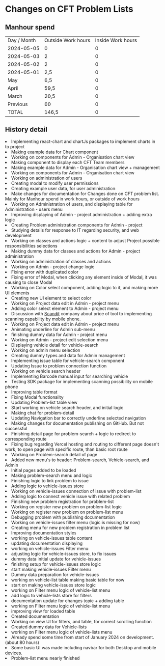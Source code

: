 # Changes on CFT Problem Lists

## Manhour spend

<table>
<tr><td>Day / Month</td><td>Outside Work hours</td><td>Inside Work hours</td></tr>
<tr><td>2024-05-05</td><td>0</td><td>0</td></tr>
<tr><td>2024-05-03</td><td>2</td><td>0</td></tr>
<tr><td>2024-05-02</td><td>2</td><td>0</td></tr>
<tr><td>2024-05-01</td><td>2,5</td><td>0</td></tr>
<tr><td>May</td><td>6,5</td><td>0</td></tr>
<tr><td>April</td><td>59,5</td><td>0</td></tr>
<tr><td>March</td><td>20,5</td><td>0</td></tr>
<tr><td>Previous</td><td>60</td><td>0</td></tr>
<tr><td>TOTAL</td><td>146,5</td><td>0</td></tr>
</table>




## History detail

<tabs>
<tab title="May">

<deflist>
<def title="2024-05-05 15:00">
<list>
<li>Implementing react-chart and chartJs packages to implement charts in to project</li>
<li>Making example data for Chart component</li>
</list>
</def>
</deflist>


<deflist>
<def title="2024-05-03 16:00 - 18:00">
<list>
<li>Working on components for Admin - Organisation chart view</li>
<li>Making component to display each CFT Team members</li>
</list>
</def>
</deflist>


<deflist>
<def title="2024-05-02 15:30 - 17:30">
<list>
<li>Making example data for Admin - Organisation chart view + management</li>
<li>Working on components for Admin - Organisation chart view</li>
</list>
</def>
</deflist>


<deflist>
<def title="2024-05-01 16:00 - 18:30">
<list>
<li>Working on administration of users</li>
<li>Creating modal to modify user permissions</li>
</list>
</def>
</deflist>


</tab>

<tab title="April">

<deflist>
<def title="2024-04-30 16:00 - 19:00">
<list>
<li>Creating example user data, for user administration</li>
<li>Make changes for documentation for Changes done on CFT problem list. Mainly for Manhour spend in work hours, or outside of work hours</li>
<li>Working on Administration of users, and displaying table for Administration - users menu</li>
</list>
</def>
</deflist>


<deflist>
<def title="2024-04-29 16:00 - 18:00">
<list>
<li>Improving displaying of Admin - project administration + adding extra logic</li>
<li>Creating Problem administration components for Admin - project</li>
</list>
</def>
</deflist>


<deflist>
<def title="2024-04-28 15:00 - 19:00">
<list>
<li>Studying details for response to IT regarding security, and web development</li>
<li>Working on classes and actions logic + content to adjust Project possible responsibilities selections</li>
</list>
</def>
</deflist>


<deflist>
<def title="2024-04-27 15:00 - 17:00">
<list>
<li>Making dummy data for classes and actions for Admin - project administration</li>
<li>Working on administration of classes and actions</li>
</list>
</def>
</deflist>


<deflist>
<def title="2024-04-26 17:00 - 19:30">
<list>
<li>Working on Admin - project change logic</li>
<li>Fixing error with duplicated color</li>
</list>
</def>
</deflist>


<deflist>
<def title="2024-04-25 16:00 - 18:00">
<list>
<li>Fixing error of Modal, when clicking any element inside of Modal, it was causing to close Modal</li>
<li>Working on Color select component, adding logic to it, and making more UI elements</li>
</list>
</def>
</deflist>


<deflist>
<def title="2024-04-24 16:00 - 17:30">
<list>
<li>Creating new UI element to select color</li>
<li>Working on Project data edit in Admin - project menu</li>
<li>Adding color select element to Admin - project menu</li>
</list>
</def>
</deflist>


<deflist>
<def title="2024-04-23 15:30 - 19:00">
<list>
<li>Discussion with <a href="https://www.scandit.com">Scandit</a> company about price of tool to implementing scanning capability by mobile phone.</li>
<li>Working on Project data edit in Admin - project menu</li>
</list>
</def>
</deflist>


<deflist>
<def title="2024-04-22 17:00 - 18:30">
<list>
<li>Animating underline for Admin sub-menu</li>
<li>finishing dummy data for Admin - project menu</li>
<li>Working on Admin - project edit selection menu</li>
</list>
</def>
</deflist>


<deflist>
<def title="2024-04-21 13:30 - 16:30">
<list>
<li>Displaying vehicle detail for vehicle-search</li>
<li>Working on admin menu selection</li>
<li>Creating dummy types and data for Admin management</li>
</list>
</def>
</deflist>


<deflist>
<def title="2024-04-20 15:30 - 17:30">
<list>
<li>Implementing issue table for vehicle-search component</li>
<li>Updating Issue to problem connection function</li>
</list>
</def>
</deflist>


<deflist>
<def title="2024-04-19 15:00 - 16:30 and 20:00 - 22:30">
<list>
<li>Working on vehicle search header</li>
<li>Implementing Barcode manual input for searching vehicle</li>
<li>Testing SDK package for implementing scanning possibility on mobile phone</li>
<li>Improving table format</li>
</list>
</def>
</deflist>


<deflist>
<def title="2024-04-18 16:00 - 19:00">
<list>
<li>Fixing Modal functionality</li>
<li>Updating Problem-list table view</li>
<li>Start working on vehicle search header, and initial logic</li>
</list>
</def>
</deflist>


<deflist>
<def title="2024-04-17 15:30 - 18:00">
<list>
<li>Making chat for problem-detail</li>
<li>Updating Navigation bar to correctly underline selected navigation</li>
</list>
</def>
</deflist>


<deflist>
<def title="2024-04-16 15:30 - 17:00">
<list>
<li>Making changes for documentation publishing on GitHub. But not successful</li>
<li>Finishing detail page for problem-search + logic to redirect to corresponding route</li>
</list>
</def>
</deflist>


<deflist>
<def title="2024-04-15 17:00 - 19:00">
<list>
<li>Fixing bug regarding Vercel hosting and routing to different page doesn't work, to open page with specific route, than basic root route</li>
<li>Working on Problem-search detail of page</li>
</list>
</def>
</deflist>


<deflist>
<def title="2024-04-13 17:30 - 21:30">
<list>
<li>Added new menu's to header: Problem-search, Vehicle-search, and Admin</li>
<li>Initial pages added to be loaded</li>
<li>Making problem-search menu and logic</li>
</list>
</def>
</deflist>


<deflist>
<def title="2024-04-11 15:30 - 17:30">
<list>
<li>Finishing logic to link problem to issue</li>
<li>Adding logic to vehicle-issues store</li>
</list>
</def>
</deflist>


<deflist>
<def title="2024-04-10 16:00 - 19:00">
<list>
<li>Working on vehicle-issues connection of issue with problem-list</li>
</list>
</def>
</deflist>


<deflist>
<def title="2024-04-06 18:30 - 21:00">
<list>
<li>Adding logic to connect vehicle issue with related problem</li>
</list>
</def>
</deflist>


<deflist>
<def title="2024-04-05 17:00 - 19:30">
<list>
<li>Finishing new problem registration for problem-list</li>
</list>
</def>
</deflist>


<deflist>
<def title="2024-04-03 16:30 - 18:00">
<list>
<li>Working on register new problem on problem-list logic</li>
</list>
</def>
</deflist>


<deflist>
<def title="2024-04-02 17:30 - 19:30">
<list type="bullet">
<li>Working on register new problem on problem-list menu</li>
<li>Debugging problem with publishing documentation</li>
</list>
</def>
</deflist>


</tab>



<tab title="March">

<deflist>
<def title="2024-03-29 15:30 - 18:30">
<list type="bullet">
<li>Working on vehicle-issues filter menu (logic is missing for now)</li>
<li>Creating menu for new problem registration in problem list</li>
<li>Improving documentation styles</li>
</list>
</def>
</deflist>



<deflist>
<def title="2024-03-28 17:00 - 18:30">
<list type="bullet">
<li>working on vehicle-issues table content</li>
<li>updating documentation displaying</li>
</list>
</def>
</deflist>



<deflist>
<def title="2024-03-27 17:00 - 19:30">
<list type="bullet">
<li>working on vehicle-issues Filter menu</li>
<li>adjusting logic for vehicle-issues store, to fix issues</li>
<li>dummy data initial update for vehicle-issues</li>
</list>
</def>
</deflist>



<deflist>
<def title="2024-03-25 16:30 - 18:30">
<list type="bullet">
<li>finishing setup for vehicle-issues store logic</li>
<li>start making vehicle-issues Filter menu</li>
<li>Dummy data preparation for vehicle-issues</li>
</list>
</def>
</deflist>



<deflist>
<def title="2024-03-23 16:00 - 20:00">
<list type="bullet">
<li>working on vehicle-list table making basic table for now</li>
<li>start on making vehicle-issues store logic</li>
</list>
</def>
</deflist>



<deflist>
<def title="2024-03-22 15:30 - 17:30">
<list type="bullet">
<li>working on Filter menu logic of vehicle-list menu</li>
<li>add logic to vehicle-lists store for filters</li>
<li>documentation update for changes topic + adding table</li>
</list>
</def>
</deflist>



<deflist>
<def title="2024-03-21 15:30 - 18:30">
<list type="bullet">
<li>working on Filter menu logic of vehicle-list menu</li>
<li>improving view for loaded table</li>
</list>
</def>
</deflist>



<deflist>
<def title="2024-03-20 15:00 - 17:30">
<list type="bullet">
<li>Created documentation</li>
<li>Working on view UI for filters, and table, for correct scrolling function</li>
<li>Created dummy data for Vehicle-lists</li>
<li>working on Filter menu logic of vehicle-lists menu</li>
</list>
</def>
</deflist>



</tab>
<tab title="Previous">
<deflist>
<def title="PREVIOUS">
<list type="bullet">
<li>Already spend some time from start of January 2024 on development. (about 80 hours)
</li>
<li>Some basic UI was made including navbar for both Desktop and mobile devices.
</li>
<li>Problem-list menu nearly finished</li>
</list>
</def>
</deflist>


</tab>
</tabs>
